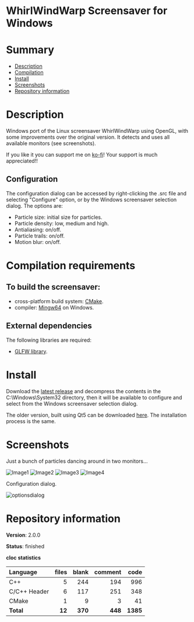 WhirlWindWarp Screensaver for Windows
=====================================

# Summary
- [Description](#description)
- [Compilation](#compilation-requirements)
- [Install](#install)
- [Screenshots](#screenshots)
- [Repository information](#repository-information)

# Description
Windows port of the Linux screensaver WhirlWindWarp using OpenGL, with some improvements over the original version.
It detects and uses all available monitors (see screenshots).

If you like it you can support me on [ko-fi](https://ko-fi.com/felixdelaspozas)! Your support is much appreciated!!

## Configuration

The configuration dialog can be accessed by right-clicking the .src file and selecting "Configure" option, or by the Windows screensaver selection dialog. The options are: 
- Particle size: initial size for particles. 
- Particle density: low, medium and high.
- Antialiasing: on/off.
- Particle trails: on/off.
- Motion blur: on/off.

# Compilation requirements
## To build the screensaver:
* cross-platform build system: [CMake](http://www.cmake.org/cmake/resources/software.html).
* compiler: [Mingw64](http://sourceforge.net/projects/mingw-w64/) on Windows.

## External dependencies
The following libraries are required:
* [GLFW library](https://www.glfw.org/).

# Install
Download the [latest release](https://github.com/FelixdelasPozas/WhirlWindWarp/releases) and decompress the contents in the C:\Windows\System32 directory, then it will be available to configure and select from the Windows screensaver selection dialog.

The older version, built using Qt5 can be downloaded [here](https://github.com/FelixdelasPozas/WhirlWindWarp/releases/tag/1.0.0). The installation process is the same.

# Screenshots
Just a bunch of particles dancing around in two monitors...

![Image1](https://github.com/user-attachments/assets/654d66d2-5df8-40ce-9580-33a96d9fe193)
![Image2](https://github.com/user-attachments/assets/239c8a44-bf6f-4e9f-aa79-404c8666dcfc)
![Image3](https://github.com/user-attachments/assets/2fe9e9ae-2c09-47a8-9697-0282531face2)
![Image4](https://github.com/user-attachments/assets/6b29984d-1f93-4fbf-93ee-32be6d5a71ae)

Configuration dialog.

![optionsdialog](https://github.com/user-attachments/assets/de2749ec-65c4-4d4e-bc57-16632c359a68)

# Repository information

**Version**: 2.0.0

**Status**: finished

**cloc statistics**

| Language                     |files          |blank        |comment           |code      |
|:-----------------------------|--------------:|------------:|-----------------:|---------:|
| C++                          |   5           | 244         |   194            |  996     |
| C/C++ Header                 |   6           | 117         |   251            |  348     |
| CMake                        |   1           |   9         |     3            |   41     |
| **Total**                    | **12**        | **370**     | **448**          | **1385** |
